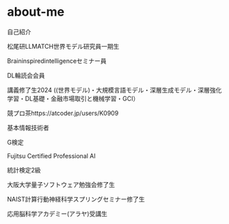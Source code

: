 # about-me
自己紹介

松尾研LLMATCH世界モデル研究員一期生

Braininspiredintelligenceセミナー員

DL輪読会会員

講義修了生2024
((世界モデル)・大規模言語モデル・深層生成モデル・深層強化学習・DL基礎・金融市場取引と機械学習・GCI）

競プロ茶https://atcoder.jp/users/K0909

基本情報技術者

G検定

Fujitsu Certified Professional AI

統計検定2級

大阪大学量子ソフトウェア勉強会修了生

NAIST計算行動神経科学スプリングセミナー修了生

応用脳科学アカデミー(アラヤ)受講生
